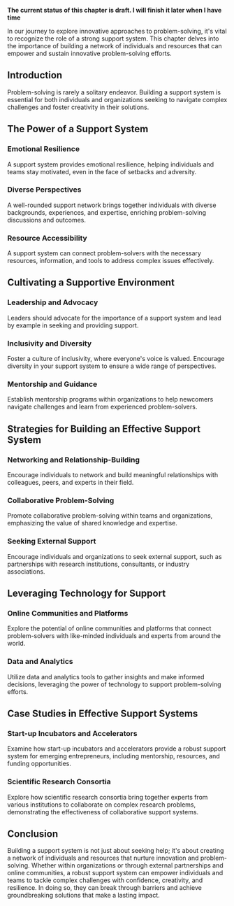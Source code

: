 **The current status of this chapter is draft. I will finish it later when I have time**

In our journey to explore innovative approaches to problem-solving, it's vital to recognize the role of a strong support system. This chapter delves into the importance of building a network of individuals and resources that can empower and sustain innovative problem-solving efforts.

Introduction
------------

Problem-solving is rarely a solitary endeavor. Building a support system is essential for both individuals and organizations seeking to navigate complex challenges and foster creativity in their solutions.

The Power of a Support System
-----------------------------

### **Emotional Resilience**

A support system provides emotional resilience, helping individuals and teams stay motivated, even in the face of setbacks and adversity.

### **Diverse Perspectives**

A well-rounded support network brings together individuals with diverse backgrounds, experiences, and expertise, enriching problem-solving discussions and outcomes.

### **Resource Accessibility**

A support system can connect problem-solvers with the necessary resources, information, and tools to address complex issues effectively.

Cultivating a Supportive Environment
------------------------------------

### **Leadership and Advocacy**

Leaders should advocate for the importance of a support system and lead by example in seeking and providing support.

### **Inclusivity and Diversity**

Foster a culture of inclusivity, where everyone's voice is valued. Encourage diversity in your support system to ensure a wide range of perspectives.

### **Mentorship and Guidance**

Establish mentorship programs within organizations to help newcomers navigate challenges and learn from experienced problem-solvers.

Strategies for Building an Effective Support System
---------------------------------------------------

### **Networking and Relationship-Building**

Encourage individuals to network and build meaningful relationships with colleagues, peers, and experts in their field.

### **Collaborative Problem-Solving**

Promote collaborative problem-solving within teams and organizations, emphasizing the value of shared knowledge and expertise.

### **Seeking External Support**

Encourage individuals and organizations to seek external support, such as partnerships with research institutions, consultants, or industry associations.

Leveraging Technology for Support
---------------------------------

### **Online Communities and Platforms**

Explore the potential of online communities and platforms that connect problem-solvers with like-minded individuals and experts from around the world.

### **Data and Analytics**

Utilize data and analytics tools to gather insights and make informed decisions, leveraging the power of technology to support problem-solving efforts.

Case Studies in Effective Support Systems
-----------------------------------------

### **Start-up Incubators and Accelerators**

Examine how start-up incubators and accelerators provide a robust support system for emerging entrepreneurs, including mentorship, resources, and funding opportunities.

### **Scientific Research Consortia**

Explore how scientific research consortia bring together experts from various institutions to collaborate on complex research problems, demonstrating the effectiveness of collaborative support systems.

Conclusion
----------

Building a support system is not just about seeking help; it's about creating a network of individuals and resources that nurture innovation and problem-solving. Whether within organizations or through external partnerships and online communities, a robust support system can empower individuals and teams to tackle complex challenges with confidence, creativity, and resilience. In doing so, they can break through barriers and achieve groundbreaking solutions that make a lasting impact.
